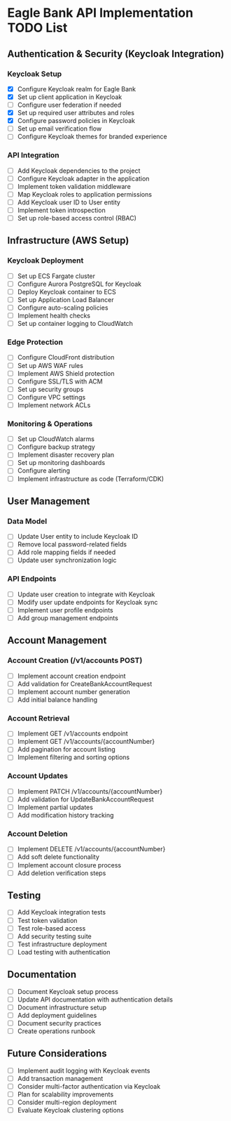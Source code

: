 # Eagle Bank API Implementation TODO List

## Authentication & Security (Keycloak Integration)
### Keycloak Setup
- [x] Configure Keycloak realm for Eagle Bank
- [x] Set up client application in Keycloak
- [ ] Configure user federation if needed
- [x] Set up required user attributes and roles
- [x] Configure password policies in Keycloak
- [ ] Set up email verification flow
- [ ] Configure Keycloak themes for branded experience

### API Integration
- [ ] Add Keycloak dependencies to the project
- [ ] Configure Keycloak adapter in the application
- [ ] Implement token validation middleware
- [ ] Map Keycloak roles to application permissions
- [ ] Add Keycloak user ID to User entity
- [ ] Implement token introspection
- [ ] Set up role-based access control (RBAC)

## Infrastructure (AWS Setup)
### Keycloak Deployment
- [ ] Set up ECS Fargate cluster
- [ ] Configure Aurora PostgreSQL for Keycloak
- [ ] Deploy Keycloak container to ECS
- [ ] Set up Application Load Balancer
- [ ] Configure auto-scaling policies
- [ ] Implement health checks
- [ ] Set up container logging to CloudWatch

### Edge Protection
- [ ] Configure CloudFront distribution
- [ ] Set up AWS WAF rules
- [ ] Implement AWS Shield protection
- [ ] Configure SSL/TLS with ACM
- [ ] Set up security groups
- [ ] Configure VPC settings
- [ ] Implement network ACLs

### Monitoring & Operations
- [ ] Set up CloudWatch alarms
- [ ] Configure backup strategy
- [ ] Implement disaster recovery plan
- [ ] Set up monitoring dashboards
- [ ] Configure alerting
- [ ] Implement infrastructure as code (Terraform/CDK)

## User Management
### Data Model
- [ ] Update User entity to include Keycloak ID
- [ ] Remove local password-related fields
- [ ] Add role mapping fields if needed
- [ ] Update user synchronization logic

### API Endpoints
- [ ] Update user creation to integrate with Keycloak
- [ ] Modify user update endpoints for Keycloak sync
- [ ] Implement user profile endpoints
- [ ] Add group management endpoints

## Account Management
### Account Creation (/v1/accounts POST)
- [ ] Implement account creation endpoint
- [ ] Add validation for CreateBankAccountRequest
- [ ] Implement account number generation
- [ ] Add initial balance handling

### Account Retrieval
- [ ] Implement GET /v1/accounts endpoint
- [ ] Implement GET /v1/accounts/{accountNumber}
- [ ] Add pagination for account listing
- [ ] Implement filtering and sorting options

### Account Updates
- [ ] Implement PATCH /v1/accounts/{accountNumber}
- [ ] Add validation for UpdateBankAccountRequest
- [ ] Implement partial updates
- [ ] Add modification history tracking

### Account Deletion
- [ ] Implement DELETE /v1/accounts/{accountNumber}
- [ ] Add soft delete functionality
- [ ] Implement account closure process
- [ ] Add deletion verification steps

## Testing
- [ ] Add Keycloak integration tests
- [ ] Test token validation
- [ ] Test role-based access
- [ ] Add security testing suite
- [ ] Test infrastructure deployment
- [ ] Load testing with authentication

## Documentation
- [ ] Document Keycloak setup process
- [ ] Update API documentation with authentication details
- [ ] Document infrastructure setup
- [ ] Add deployment guidelines
- [ ] Document security practices
- [ ] Create operations runbook

## Future Considerations
- [ ] Implement audit logging with Keycloak events
- [ ] Add transaction management
- [ ] Consider multi-factor authentication via Keycloak
- [ ] Plan for scalability improvements
- [ ] Consider multi-region deployment
- [ ] Evaluate Keycloak clustering options